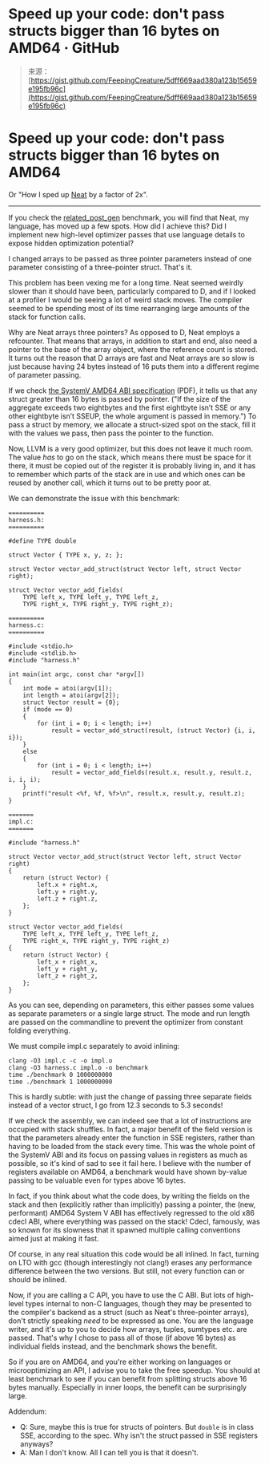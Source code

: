 <!--yml
category: 未分类
date: 2024-05-27 14:32:21
-->

# Speed up your code: don't pass structs bigger than 16 bytes on AMD64 · GitHub

> 来源：[https://gist.github.com/FeepingCreature/5dff669aad380a123b15659e195fb96c](https://gist.github.com/FeepingCreature/5dff669aad380a123b15659e195fb96c)

# Speed up your code: don't pass structs bigger than 16 bytes on AMD64

[](#speed-up-your-code-dont-pass-structs-bigger-than-16-bytes-on-amd64)

Or "How I sped up [Neat](https://neat-lang.github.io) by a factor of 2x".

* * *

If you check the [related_post_gen](https://github.com/jinyus/related_post_gen/) benchmark, you will find that Neat, my language, has moved up a few spots. How did I achieve this? Did I implement new high-level optimizer passes that use language details to expose hidden optimization potential?

I changed arrays to be passed as three pointer parameters instead of one parameter consisting of a three-pointer struct. That's it.

This problem has been vexing me for a long time. Neat seemed weirdly slower than it should have been, particularly compared to D, and if I looked at a profiler I would be seeing a lot of weird stack moves. The compiler seemed to be spending most of its time rearranging large amounts of the stack for function calls.

Why are Neat arrays three pointers? As opposed to D, Neat employs a refcounter. That means that arrays, in addition to start and end, also need a pointer to the base of the array object, where the reference count is stored. It turns out the reason that D arrays are fast and Neat arrays are so slow is just because having 24 bytes instead of 16 puts them into a different regime of parameter passing.

If we check [the SystemV AMD64 ABI specification](https://refspecs.linuxbase.org/elf/x86_64-abi-0.99.pdf) (PDF), it tells us that any struct greater than 16 bytes is passed by pointer. ("If the size of the aggregate exceeds two eightbytes and the first eightbyte isn’t SSE or any other eightbyte isn’t SSEUP, the whole argument is passed in memory.") To pass a struct by memory, we allocate a struct-sized spot on the stack, fill it with the values we pass, then pass the pointer to the function.

Now, LLVM is a very good optimizer, but this does not leave it much room. The value *has* to go on the stack, which means there must be space for it there, it must be copied out of the register it is probably living in, and it has to remember which parts of the stack are in use and which ones can be reused by another call, which it turns out to be pretty poor at.

We can demonstrate the issue with this benchmark:

```
==========
harness.h:
==========

#define TYPE double

struct Vector { TYPE x, y, z; };

struct Vector vector_add_struct(struct Vector left, struct Vector right);

struct Vector vector_add_fields(
    TYPE left_x, TYPE left_y, TYPE left_z,
    TYPE right_x, TYPE right_y, TYPE right_z);

==========
harness.c:
==========

#include <stdio.h>
#include <stdlib.h>
#include "harness.h"

int main(int argc, const char *argv[])
{
    int mode = atoi(argv[1]);
    int length = atoi(argv[2]);
    struct Vector result = {0};
    if (mode == 0)
    {
        for (int i = 0; i < length; i++)
            result = vector_add_struct(result, (struct Vector) {i, i, i});
    }
    else
    {
        for (int i = 0; i < length; i++)
            result = vector_add_fields(result.x, result.y, result.z, i, i, i);
    }
    printf("result <%f, %f, %f>\n", result.x, result.y, result.z);
}

=======
impl.c:
=======

#include "harness.h"

struct Vector vector_add_struct(struct Vector left, struct Vector right)
{
    return (struct Vector) {
        left.x + right.x,
        left.y + right.y,
        left.z + right.z,
    };
}

struct Vector vector_add_fields(
    TYPE left_x, TYPE left_y, TYPE left_z,
    TYPE right_x, TYPE right_y, TYPE right_z)
{
    return (struct Vector) {
        left_x + right_x,
        left_y + right_y,
        left_z + right_z,
    };
} 
```

As you can see, depending on parameters, this either passes some values as separate parameters or a single large struct. The mode and run length are passed on the commandline to prevent the optimizer from constant folding everything.

We must compile impl.c separately to avoid inlining:

```
clang -O3 impl.c -c -o impl.o
clang -O3 harness.c impl.o -o benchmark
time ./benchmark 0 1000000000
time ./benchmark 1 1000000000 
```

This is hardly subtle: with just the change of passing three separate fields instead of a vector struct, I go from 12.3 seconds to 5.3 seconds!

If we check the assembly, we can indeed see that a lot of instructions are occupied with stack shuffles. In fact, a major benefit of the field version is that the parameters already enter the function in SSE registers, rather than having to be loaded from the stack every time. This was the whole point of the SystemV ABI and its focus on passing values in registers as much as possible, so it's kind of sad to see it fail here. I believe with the number of registers available on AMD64, a benchmark would have shown by-value passing to be valuable even for types above 16 bytes.

In fact, if you think about what the code does, by writing the fields on the stack and then (explicitly rather than implicitly) passing a pointer, the (new, performant) AMD64 System V ABI has effectively regressed to the old x86 cdecl ABI, where everything was passed on the stack! Cdecl, famously, was so known for its slowness that it spawned multiple calling conventions aimed just at making it fast.

Of course, in any real situation this code would be all inlined. In fact, turning on LTO with gcc (though interestingly not clang!) erases any performance difference between the two versions. But still, not every function can or should be inlined.

Now, if you are calling a C API, you have to use the C ABI. But lots of high-level types internal to non-C languages, though they may be presented to the compiler's backend as a struct (such as Neat's three-pointer arrays), don't strictly speaking *need* to be expressed as one. You are the language writer, and it's up to you to decide how arrays, tuples, sumtypes etc. are passed. That's why I chose to pass all of those (if above 16 bytes) as individual fields instead, and the benchmark shows the benefit.

So if you are on AMD64, and you're either working on languages or microoptimizing an API, I advise you to take the free speedup. You should at least benchmark to see if you can benefit from splitting structs above 16 bytes manually. Especially in inner loops, the benefit can be surprisingly large.

Addendum:

*   Q: Sure, maybe this is true for structs of pointers. But `double` is in class SSE, according to the spec. Why isn't the struct passed in SSE registers anyways?
*   A: Man I don't know. All I can tell you is that it doesn't.